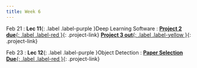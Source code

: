 ```yaml
---
title: Week 6
---
```


Feb 21
: **Lec 11**{: .label .label-purple }Deep Learning Software
: [**Project 2 due**{: .label .label-red }](/CSCI5980-Spr23-DeepRob/projects/project2/){: .project-link} [**Project 3 out**{: .label .label-yellow }](/projects/#project-3){: .project-link} 

Feb 23
: **Lec 12**{: .label .label-purple }Object Detection
: [**Paper Selection Due**{: .label .label-red }](/projects/#final-project){: .project-link}

<!-- Feb 10
: **Dis 6**{: .label .label-blue }[Tensorflow, Keras, Darknet, etc.](#)
 -->
